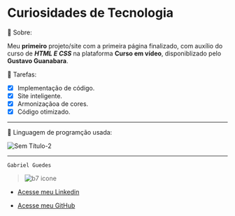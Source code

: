 # Curiosidades de Tecnologia


🔖 Sobre:

Meu **primeiro** projeto/site com a primeira página finalizado, com auxílio do curso de  _**HTML E CSS**_ na plataforma **Curso em vídeo**, disponiblizado pelo **Gustavo Guanabara**.

 📑 Tarefas: 
  
  - [x] Implementação de código.
  - [x] Site inteligente.
  - [x] Armonizaçãoa de cores.
  - [x] Código otimizado.

***

🚀 Linguagem de programção usada:

![Sem Título-2](https://github.com/user-attachments/assets/43b6120d-6e61-44d1-a68b-56b7459b4e36)








***

    Gabriel Guedes


> ![b7 icone](https://github.com/user-attachments/assets/5ff168ec-fe6e-430f-aa16-171a5d226c34)



* [Acesse meu Linkedin](https://www.linkedin.com/in/gabriel-guedes-391155264/)

* [Acesse meu GitHub](https://github.com/byelziin)


